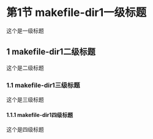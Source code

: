 # 第1节 makefile-dir1一级标题

这个是一级标题

## 1 makefile-dir1二级标题

这个是二级标题

### 1.1 makefile-dir1三级标题

这个是三级标题

#### 1.1.1 makefile-dir1四级标题

这个是四级标题
